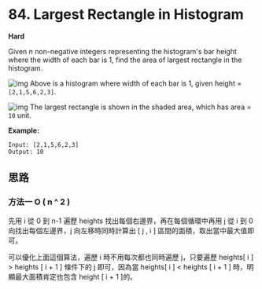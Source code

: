 # 84. Largest Rectangle in Histogram

**Hard**

Given *n*  non-negative integers representing the histogram's bar height where the  width of each bar is 1, find the area of largest rectangle in the  histogram.

 

![img](https://assets.leetcode.com/uploads/2018/10/12/histogram.png)
 Above is a histogram where width of each bar is 1, given height = `[2,1,5,6,2,3]`.

 

![img](https://assets.leetcode.com/uploads/2018/10/12/histogram_area.png)
 The largest rectangle is shown in the shaded area, which has area = `10` unit.

 

**Example:**

```
Input: [2,1,5,6,2,3]
Output: 10
```



## 思路

### 方法一  O ( n ^ 2 ) 

先用 i 從 0 到 n-1 遍歷 heights 找出每個右邊界，再在每個循環中再用 j 從 i 到 0 向找出每個左邊界，j 向左移時同時計算出 [ j , i ] 區間的面積，取出當中最大值即可。

可以優化上面這個算法，遍歷 i 時不用每次都也同時遍歷 j，只要遍歷 heights[ i ] > heights [ i + 1 ] 條件下的 j 即可，因為當 heights[ i ] < heights [ i + 1 ] 時，明顯最大面積肯定也包含 height [ i + 1 ]的。 

